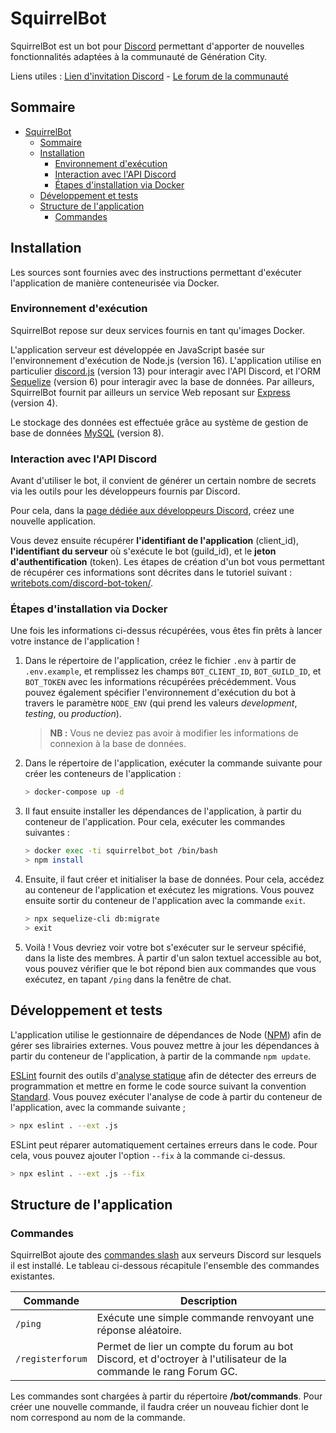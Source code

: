 SquirrelBot
===========================

SquirrelBot est un bot pour [Discord](https://discord.com/) permettant d'apporter de 
nouvelles fonctionnalités adaptées à la communauté de Génération City.

Liens utiles : [Lien d'invitation Discord](https://discord.gg/4P3HqVbbgR) - 
[Le forum de la communauté](https://www.forum-gc.com/)

## Sommaire

- [SquirrelBot](#squirrelbot)
  - [Sommaire](#sommaire)
  - [Installation](#installation)
    - [Environnement d'exécution](#environnement-dexécution)
    - [Interaction avec l'API Discord](#interaction-avec-lapi-discord)
    - [Étapes d'installation via Docker](#étapes-dinstallation-via-docker)
  - [Développement et tests](#développement-et-tests)
  - [Structure de l'application](#structure-de-lapplication)
    - [Commandes](#commandes)

## Installation

Les sources sont fournies avec des instructions permettant d'exécuter l'application 
de manière conteneurisée via Docker.

### Environnement d'exécution

SquirrelBot repose sur deux services fournis en tant qu'images Docker.

L'application serveur est développée en JavaScript basée sur l'environnement
d'exécution de Node.js (version 16). L'application utilise en particulier
[discord.js](https://discord.js.org/) (version 13) pour interagir avec l'API Discord, 
et l'ORM [Sequelize](https://sequelize.org/) (version 6) pour interagir avec la base 
de données. Par ailleurs, SquirrelBot fournit par ailleurs un service Web reposant 
sur [Express](https://expressjs.com/fr/) (version 4).

Le stockage des données est effectuée grâce au système de gestion de 
base de données [MySQL](https://www.mysql.com/fr/) (version 8).

### Interaction avec l'API Discord

Avant d'utiliser le bot, il convient de générer un certain nombre de secrets via 
les outils pour les développeurs fournis par Discord.

Pour cela, dans la 
[page dédiée aux développeurs Discord](https://discord.com/developers/applications), 
créez une nouvelle application.

Vous devez ensuite récupérer **l'identifiant de l'application** (client_id),
**l'identifiant du serveur** où s'exécute le bot (guild_id), et le **jeton
d'authentification** (token). Les étapes de création d'un bot vous permettant de 
récupérer ces informations sont décrites dans le tutoriel suivant : 
[writebots.com/discord-bot-token/](https://www.writebots.com/discord-bot-token/).

### Étapes d'installation via Docker

Une fois les informations ci-dessus récupérées, vous êtes fin prêts à lancer votre
instance de l'application !

1. Dans le répertoire de l'application, créez le fichier  ``.env`` à partir de
   ``.env.example``, et remplissez les champs ``BOT_CLIENT_ID``, ``BOT_GUILD_ID``,
   et ``BOT_TOKEN`` avec les informations récupérées précédemment. Vous pouvez 
   également spécifier l'environnement d'exécution du bot à travers le paramètre
   ``NODE_ENV`` (qui prend les valeurs *development*, *testing*, ou *production*).

    > **NB :** Vous ne deviez pas avoir à modifier les informations de connexion
      à la base de données.

2. Dans le répertoire de l'application, exécuter la commande suivante pour créer
   les conteneurs de l'application :
   ```bash
   > docker-compose up -d
   ```

3. Il faut ensuite installer les dépendances de l'application, à partir du conteneur
   de l'application. Pour cela, exécuter les commandes suivantes :
   ```bash
   > docker exec -ti squirrelbot_bot /bin/bash
   > npm install
   ```

4. Ensuite, il faut créer et initialiser la base de données. Pour cela, accédez au 
   conteneur de l'application et exécutez les migrations. Vous pouvez ensuite sortir
   du conteneur de l'application avec la commande ``exit``.
   ```bash
   > npx sequelize-cli db:migrate
   > exit
   ```

5. Voilà ! Vous devriez voir votre bot s'exécuter sur le serveur spécifié, dans la 
   liste des membres. À partir d'un salon textuel accessible au bot, vous pouvez 
   vérifier que le bot répond bien aux commandes que vous exécutez, en tapant 
   ``/ping`` dans la fenêtre de chat.

## Développement et tests

L'application utilise le gestionnaire de dépendances de Node 
([NPM](https://www.npmjs.com/)) afin de gérer ses librairies externes. Vous pouvez 
mettre à jour les dépendances à partir du conteneur de l'application, à partir de 
la commande ``npm update``.

[ESLint](https://eslint.org/) fournit des outils d'[analyse statique](https://fr.wikipedia.org/wiki/Analyse_statique_de_programmes) 
afin de détecter des erreurs de programmation et mettre en forme le code source 
suivant la convention [Standard](https://standardjs.com/). Vous pouvez exécuter 
l'analyse de code à partir du conteneur de l'application, avec la commande suivante ;

```bash
> npx eslint . --ext .js
```

ESLint peut réparer automatiquement certaines erreurs dans le code. Pour cela, vous 
pouvez ajouter l'option ``--fix`` à la commande ci-dessus.

```bash
> npx eslint . --ext .js --fix
```

## Structure de l'application

### Commandes

SquirrelBot ajoute des 
[commandes slash](https://support.discord.com/hc/fr/articles/1500000368501-Slash-Commands-FAQ)
aux serveurs Discord sur lesquels il est installé. Le tableau ci-dessous récapitule
l'ensemble des commandes existantes.

| Commande             | Description                                                  |
| -------------------- | ------------------------------------------------------------ |
| ``/ping``            | Exécute une simple commande renvoyant une réponse aléatoire. |
| ``/registerforum``   | Permet de lier un compte du forum au bot Discord, et d'octroyer à l'utilisateur de la commande le rang Forum GC. |

Les commandes sont chargées à partir du répertoire **/bot/commands**. Pour créer une 
nouvelle commande, il faudra créer un nouveau fichier dont le nom correspond au nom
de la commande.
